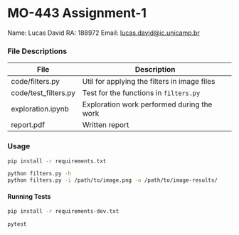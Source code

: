# MO-443 Assignment-1

Name: Lucas David
RA: 188972
Email: <lucas.david@ic.unicamp.br>


### File Descriptions

| File                   | Description                                  |
| ---------------------- | -------------------------------------------- |
| code/filters.py        | Util for applying the filters in image files |
| code/test_filters.py   | Test for the functions in `filters.py`       |
| exploration.ipynb      | Exploration work performed during the work   |
| report.pdf             | Written report                               |


### Usage

```bash
pip install -r requirements.txt

python filters.py -h
python filters.py -i /path/to/image.png -o /path/to/image-results/
```


#### Running Tests

```bash
pip install -r requirements-dev.txt

pytest
```

